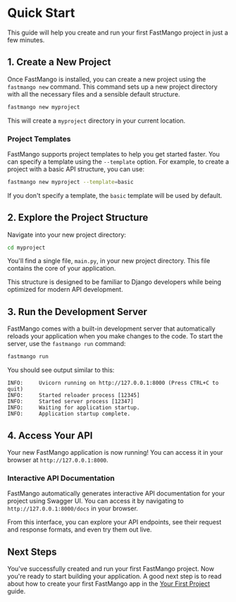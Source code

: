 # Quick Start

This guide will help you create and run your first FastMango project in just a few minutes.

## 1. Create a New Project

Once FastMango is installed, you can create a new project using the `fastmango new` command. This command sets up a new project directory with all the necessary files and a sensible default structure.

```bash
fastmango new myproject
```

This will create a `myproject` directory in your current location.

### Project Templates

FastMango supports project templates to help you get started faster. You can specify a template using the `--template` option. For example, to create a project with a basic API structure, you can use:

```bash
fastmango new myproject --template=basic
```

If you don't specify a template, the `basic` template will be used by default.

## 2. Explore the Project Structure

Navigate into your new project directory:

```bash
cd myproject
```

You'll find a single file, `main.py`, in your new project directory. This file contains the core of your application.

This structure is designed to be familiar to Django developers while being optimized for modern API development.

## 3. Run the Development Server

FastMango comes with a built-in development server that automatically reloads your application when you make changes to the code. To start the server, use the `fastmango run` command:

```bash
fastmango run
```

You should see output similar to this:

```
INFO:     Uvicorn running on http://127.0.0.1:8000 (Press CTRL+C to quit)
INFO:     Started reloader process [12345]
INFO:     Started server process [12347]
INFO:     Waiting for application startup.
INFO:     Application startup complete.
```

## 4. Access Your API

Your new FastMango application is now running! You can access it in your browser at `http://127.0.0.1:8000`.

### Interactive API Documentation

FastMango automatically generates interactive API documentation for your project using Swagger UI. You can access it by navigating to `http://127.0.0.1:8000/docs` in your browser.

From this interface, you can explore your API endpoints, see their request and response formats, and even try them out live.

## Next Steps

You've successfully created and run your first FastMango project. Now you're ready to start building your application. A good next step is to read about how to create your first FastMango app in the [Your First Project](./first-project.md) guide.
